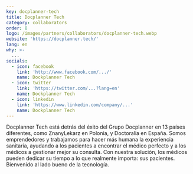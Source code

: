 ```yaml
---
key: docplanner-tech
title: Docplanner Tech
category: collaborators
order: 8
logo: /images/partners/collaborators/docplanner-tech.webp
website: 'https://docplanner.tech/'
lang: en
why: >-
  ...
socials:
  - icon: facebook
    link: 'http://www.facebook.com/.../'
    name: Dockplanner Tech
  - icon: twitter
    link: 'https://twitter.com/...?lang=en'
    name: Dockplanner Tech
  - icon: linkedin
    link: 'https://www.linkedin.com/company/...'
    name: Dockplanner Tech
---
```

Docplanner Tech está detrás del éxito del Grupo Docplanner en 13 países diferentes, como ZnanyLekarz en Polonia, y Doctoralia en España. Somos emprendedores y trabajamos para hacer más humana la experiencia sanitaria, ayudando a los pacientes a encontrar el médico perfecto y a los médicos a gestionar mejor su consulta. Con nuestra solución, los médicos pueden dedicar su tiempo a lo que realmente importa: sus pacientes. Bienvenido al lado bueno de la tecnología.
